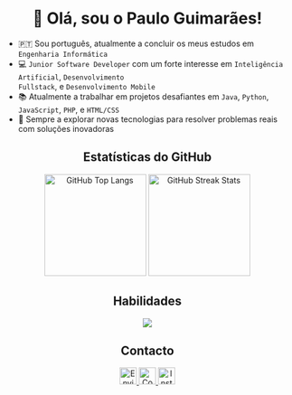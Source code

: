 <h1 align="center">
   👋 Olá, sou o Paulo Guimarães!
</h1>

- 🇵🇹 Sou português, atualmente a concluir os meus estudos em <code>Engenharia Informática</code>
- 💻 <code>Junior Software Developer</code> com um forte interesse em <code>Inteligência Artificial</code>, <code>Desenvolvimento Fullstack</code>, e <code>Desenvolvimento Mobile</code>
- 📚 Atualmente a trabalhar em projetos desafiantes em <code>Java</code>, <code>Python</code>, <code>JavaScript</code>, <code>PHP</code>, e <code>HTML/CSS</code>
- 🚀 Sempre a explorar novas tecnologias para resolver problemas reais com soluções inovadoras

<h2 align="center"> 
   Estatísticas do GitHub
</h2>

<div align="center">
   <img height="180em" src="https://github-readme-stats.vercel.app/api/top-langs/?username=Pelinho03&layout=compact&langs_count=8&theme=dracula" alt="GitHub Top Langs" /> 
   <img height="180em" src="https://streak-stats.demolab.com?user=Pelinho03&theme=dracula&locale=pt_BR&date_format=j%20M%5B%20Y%5D&mode=weekly" alt="GitHub Streak Stats"/> 
</div>

<h2 align="center"> 
   Habilidades
</h2>

<p align="center">
   <a href="https://skillicons.dev">
      <img src="https://skillicons.dev/icons?i=java,python,javascript,html,css,php,nodejs,mysql,git,github,vscode,pycharm" />
   </a>
</p>

<h2 align="center"> 
   Contacto
</h2>

<p align="center">
   <a href="mailto:pauloguimaraes8.1@outlook.pt">
      <img src="https://img.shields.io/badge/Outlook-282A36?logo=Mail.Ru" height="30" alt="Enviar Email" />
   </a>
   <a href="https://www.linkedin.com/in/pauloguimaraes0312" target="_blank">
      <img src="https://img.shields.io/badge/linkedin-282A36?logo=linkedin" height="30" alt="Conectar no LinkedIn" />
   </a>
   <a href="https://www.instagram.com/_paulinho_3" target="_blank">
      <img src="https://img.shields.io/badge/instagram-282A36?logo=instagram" height="30" alt="Instagram" />
   </a>
</p>

